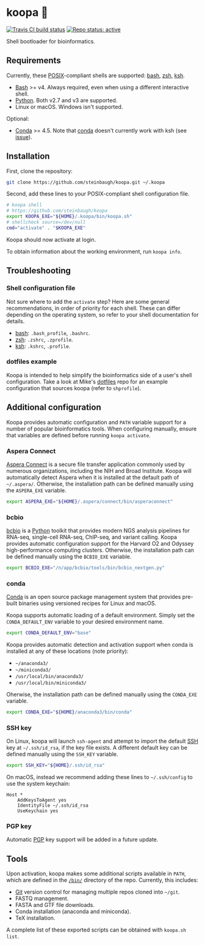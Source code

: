 # koopa 🐢

[![Travis CI build status](https://travis-ci.org/steinbaugh/koopa.svg?branch=master)](https://travis-ci.org/steinbaugh/koopa)
[![Repo status: active](http://www.repostatus.org/badges/latest/active.svg)](http://www.repostatus.org/#active)

Shell bootloader for bioinformatics.

## Requirements

Currently, these [POSIX][]-compliant shells are supported: [bash][], [zsh][], [ksh][].

- [Bash][] >= v4. Always required, even when using a different interactive shell.
- [Python][]. Both v2.7 and v3 are supported.
- Linux or macOS. Windows isn't supported.

Optional:

- [Conda][] >= 4.5.
  Note that [conda][] doesn't currently work with ksh (see [issue](https://github.com/conda/conda/issues/7843)).

## Installation

First, clone the repository:

```bash
git clone https://github.com/steinbaugh/koopa.git ~/.koopa
```

Second, add these lines to your POSIX-compliant shell configuration file.

```bash
# koopa shell
# https://github.com/steinbaugh/koopa
export KOOPA_EXE="${HOME}/.koopa/bin/koopa.sh"
# shellcheck source=/dev/null
cmd="activate" . "$KOOPA_EXE"
```

Koopa should now activate at login.

To obtain information about the working environment, run `koopa info`.

## Troubleshooting

### Shell configuration file

Not sure where to add the `activate` step? Here are some general recommendations, in order of priority for each shell. These can differ depending on the operating system, so refer to your shell documentation for details.

- [bash][]: `.bash_profile`, `.bashrc`.
- [zsh][]: `.zshrc`, `.zprofile`.
- [ksh][]: `.kshrc`, `.profile`.

### dotfiles example

Koopa is intended to help simplify the bioinformatics side of a user's shell configuration. Take a look at Mike's [dotfiles][] repo for an example configuration that sources koopa (refer to `shprofile`).

## Additional configuration

Koopa provides automatic configuration and `PATH` variable support for a number of popular bioinformatics tools. When configuring manually, ensure that variables are defined before running `koopa activate`.

### Aspera Connect

[Aspera Connect][] is a secure file transfer application commonly used by numerous organizations, including the NIH and Broad Institute. Koopa will automatically detect Aspera when it is installed at the default path of `~/.aspera/`. Otherwise, the installation path can be defined manually using the `ASPERA_EXE` variable.

```bash
export ASPERA_EXE="${HOME}/.aspera/connect/bin/asperaconnect"
```

### bcbio

[bcbio][] is a [Python][] toolkit that provides modern NGS analysis pipelines for RNA-seq, single-cell RNA-seq, ChIP-seq, and variant calling. Koopa provides automatic configuration support for the Harvard O2 and Odyssey high-performance computing clusters. Otherwise, the installation path can be defined manually using the `BCBIO_EXE` variable.

```bash
export BCBIO_EXE="/n/app/bcbio/tools/bin/bcbio_nextgen.py"
```

### conda

[Conda][] is an open source package management system that provides pre-built binaries using versioned recipes for Linux and macOS.

Koopa supports automatic loading of a default environment.
Simply set the `CONDA_DEFAULT_ENV` variable to your desired environment name.

```bash
export CONDA_DEFAULT_ENV="base"
```

Koopa provides automatic detection and activation support when conda is installed at any of these locations (note priority):

- `~/anaconda3/`
- `~/miniconda3/`
- `/usr/local/bin/anaconda3/`
- `/usr/local/bin/miniconda3/`

Oherwise, the installation path can be defined manually using the `CONDA_EXE` variable.

```bash
export CONDA_EXE="${HOME}/anaconda3/bin/conda"
```

### SSH key

On Linux, koopa will launch `ssh-agent` and attempt to import the default [SSH][] key at `~/.ssh/id_rsa`, if the key file exists. A different default key can be defined manually using the `SSH_KEY` variable.

```bash
export SSH_KEY="${HOME}/.ssh/id_rsa"
```

On macOS, instead we recommend adding these lines to `~/.ssh/config` to use the system keychain:

```
Host *
    AddKeysToAgent yes
    IdentityFile ~/.ssh/id_rsa
    UseKeychain yes
```

### PGP key

Automatic [PGP][] key support will be added in a future update.

## Tools

Upon activation, koopa makes some additional scripts available in `PATH`, which are defined in the [`/bin/`](https://github.com/steinbaugh/koopa/tree/master/bin) directory of the repo. Currently, this includes:

- [Git][] version control for managing multiple repos cloned into `~/git`.
- FASTQ management.
- FASTA and GTF file downloads.
- Conda installation (anaconda and miniconda).
- TeX installation.

A complete list of these exported scripts can be obtained with `koopa.sh list`.

[Aspera Connect]: https://downloads.asperasoft.com/connect2/
[Bash]: https://www.gnu.org/software/bash/  "Bourne again shell"
[bcbio]: https://bcbio-nextgen.readthedocs.io/
[Conda]: https://conda.io/
[dotfiles]: https://github.com/mjsteinbaugh/dotfiles/
[Fish]: https://fishshell.com/
[Git]: https://git-scm.com/
[ksh]: http://www.kornshell.com/  "KornShell"
[PGP]: https://www.openpgp.org/
[POSIX]: https://en.wikipedia.org/wiki/POSIX  "Portable Operating System Interface"
[Python]: https://www.python.org/
[SSH]: https://en.wikipedia.org/wiki/Secure_Shell
[tcsh]: https://en.wikipedia.org/wiki/Tcsh
[Zsh]: https://www.zsh.org/  "Z shell"
